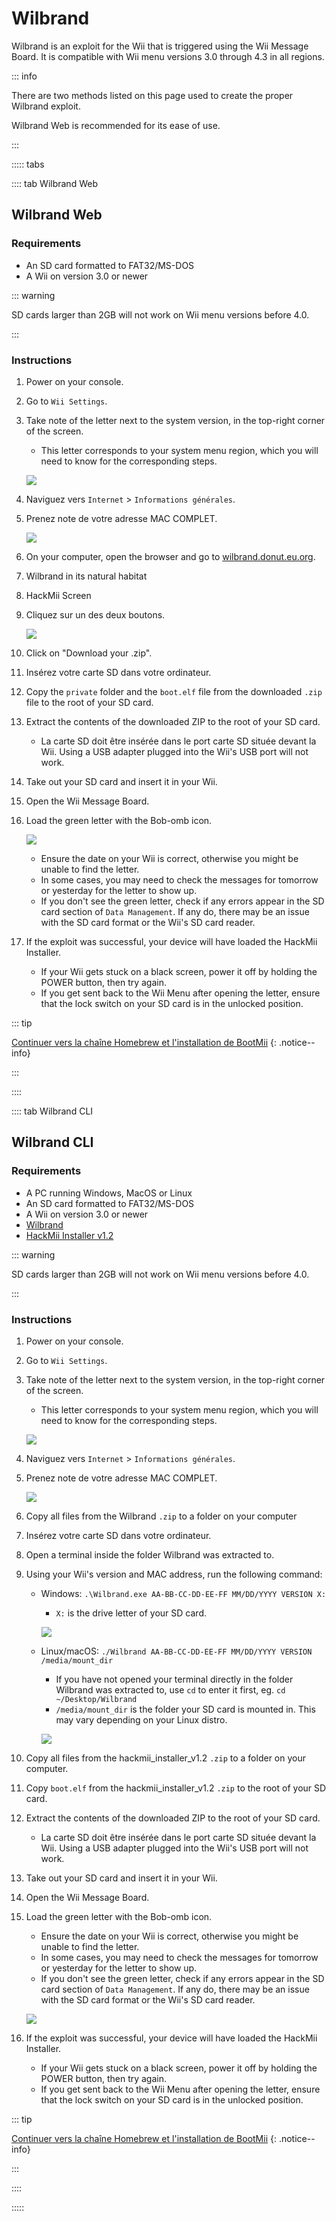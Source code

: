 # Wilbrand

Wilbrand is an exploit for the Wii that is triggered using the Wii Message Board. It is compatible with Wii menu versions 3.0 through 4.3 in all regions.

::: info

There are two methods listed on this page used to create the proper Wilbrand exploit.

Wilbrand Web is recommended for its ease of use.

:::

::::: tabs

:::: tab Wilbrand Web

## Wilbrand Web

### Requirements

- An SD card formatted to FAT32/MS-DOS
- A Wii on version 3.0 or newer

::: warning

SD cards larger than 2GB will not work on Wii menu versions before 4.0.

:::

### Instructions

1. Power on your console.

2. Go to `Wii Settings`.

3. Take note of the letter next to the system version, in the top-right corner of the screen.

   - This letter corresponds to your system menu region, which you will need to know for the corresponding steps.

   ![](/images/wii/SystemMenuVersion.png)

4. Naviguez vers `Internet` > `Informations générales`.

5. Prenez note de votre adresse MAC COMPLET.

   ![](/images/wii/MacAddress.png)

6. On your computer, open the browser and go to [wilbrand.donut.eu.org](https://wilbrand.donut.eu.org/).

7. Wilbrand in its natural habitat

8. HackMii Screen

9. Cliquez sur un des deux boutons.

   ![](/images/exploits/wilbrand/web.png)

10. Click on "Download your .zip".

11. Insérez votre carte SD dans votre ordinateur.

12. Copy the `private` folder and the `boot.elf` file from the downloaded `.zip` file to the root of your SD card.

13. Extract the contents of the downloaded ZIP to the root of your SD card.
    - La carte SD doit être insérée dans le port carte SD située devant la Wii. Using a USB adapter plugged into the Wii's USB port will not work.

14. Take out your SD card and insert it in your Wii.

15. Open the Wii Message Board.

16. Load the green letter with the Bob-omb icon.

    ![](/images/exploits/wilbrand/msgboard.png)

    - Ensure the date on your Wii is correct, otherwise you might be unable to find the letter.
    - In some cases, you may need to check the messages for tomorrow or yesterday for the letter to show up.
    - If you don't see the green letter, check if any errors appear in the SD card section of `Data Management`. If any do, there may be an issue with the SD card format or the Wii's SD card reader.

17. If the exploit was successful, your device will have loaded the HackMii Installer.
    - If your Wii gets stuck on a black screen, power it off by holding the POWER button, then try again.
    - If you get sent back to the Wii Menu after opening the letter, ensure that the lock switch on your SD card is in the unlocked position.

::: tip

[Continuer vers la chaîne Homebrew et l'installation de BootMii](hbc)
{: .notice--info}

:::

::::

:::: tab Wilbrand CLI

## Wilbrand CLI

### Requirements

- A PC running Windows, MacOS or Linux
- An SD card formatted to FAT32/MS-DOS
- A Wii on version 3.0 or newer
- [Wilbrand](https://static.wiidatabase.de/Wilbrand.zip)
- [HackMii Installer v1.2](https://bootmii.org/download/)

::: warning

SD cards larger than 2GB will not work on Wii menu versions before 4.0.

:::

### Instructions

1. Power on your console.

2. Go to `Wii Settings`.

3. Take note of the letter next to the system version, in the top-right corner of the screen.

   - This letter corresponds to your system menu region, which you will need to know for the corresponding steps.

   ![](/images/wii/SystemMenuVersion.png)

4. Naviguez vers `Internet` > `Informations générales`.

5. Prenez note de votre adresse MAC COMPLET.

   ![](/images/wii/MacAddress.png)

6. Copy all files from the Wilbrand `.zip` to a folder on your computer

7. Insérez votre carte SD dans votre ordinateur.

8. Open a terminal inside the folder Wilbrand was extracted to.

9. Using your Wii's version and MAC address, run the following command:

   - Windows: `.\Wilbrand.exe AA-BB-CC-DD-EE-FF MM/DD/YYYY VERSION X:`

     - `X:` is the drive letter of your SD card.

     ![](/images/exploits/wilbrand/windows.png)

   - Linux/macOS: `./Wilbrand AA-BB-CC-DD-EE-FF MM/DD/YYYY VERSION /media/mount_dir`

     - If you have not opened your terminal directly in the folder Wilbrand was extracted to, use `cd` to enter it first, eg. `cd ~/Desktop/Wilbrand`
     - `/media/mount_dir` is the folder your SD card is mounted in. This may vary depending on your Linux distro.

     ![](/images/exploits/wilbrand/linux.png)

10. Copy all files from the hackmii_installer_v1.2 `.zip` to a folder on your computer.

11. Copy `boot.elf` from the hackmii_installer_v1.2 `.zip` to the root of your SD card.

12. Extract the contents of the downloaded ZIP to the root of your SD card.
    - La carte SD doit être insérée dans le port carte SD située devant la Wii. Using a USB adapter plugged into the Wii's USB port will not work.

13. Take out your SD card and insert it in your Wii.

14. Open the Wii Message Board.

15. Load the green letter with the Bob-omb icon.

    - Ensure the date on your Wii is correct, otherwise you might be unable to find the letter.
    - In some cases, you may need to check the messages for tomorrow or yesterday for the letter to show up.
    - If you don't see the green letter, check if any errors appear in the SD card section of `Data Management`. If any do, there may be an issue with the SD card format or the Wii's SD card reader.

    ![](/images/exploits/wilbrand/msgboard.png)

16. If the exploit was successful, your device will have loaded the HackMii Installer.
    - If your Wii gets stuck on a black screen, power it off by holding the POWER button, then try again.
    - If you get sent back to the Wii Menu after opening the letter, ensure that the lock switch on your SD card is in the unlocked position.

::: tip

[Continuer vers la chaîne Homebrew et l'installation de BootMii](hbc)
{: .notice--info}

:::

::::

:::::
